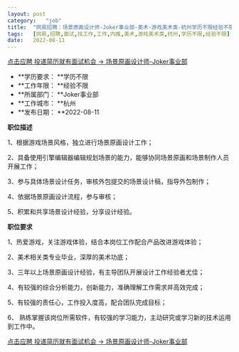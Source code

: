 ```yaml
---
layout:	post
category:	"job"
title:	"网易招聘：场景原画设计师-Joker事业部-美术-游戏美术类-杭州学历不限经验不限"
tags:	[网易,招聘,面试,找工作,工作,内推,美术,游戏美术类,杭州,学历不限,经验不限]
date:	2022-08-11
---
```


[点击应聘 投递简历就有面试机会 ->  场景原画设计师-Joker事业部](http://mobile.bole.netease.com/bole/boleDetail?id=38936&employeeId=346f03c3cda5f04c&key=all)



- **学历要求： **学历不限
- **工作年限： **经验不限
- **所属部门： **Joker事业部
- **工作城市： **杭州
- **发布日期： **2022-08-11



**职位描述**

1、根据游戏场景风格，独立进行场景原画设计工作；

2、具备使用引擎编辑器编辑规划场景的能力，能够协同场景原画和场景制作人员开展工作；

3、参与具体场景设计任务，审核外包提交的场景设计稿，指导外包制作；

4、依据场景原画设计流程，参与审核；

5、积累和共享场景设计经验，分享设计经验。



**职位要求**

1、热爱游戏，关注游戏体验，结合本岗位工作配合产品改进游戏体验；

2、美术相关类专业毕业，深厚的美术功底；

3、三年以上场景原画设计经验，有主导团队开展设计工作经验者尤佳；

4、有较强的综合分析能力，创新能力，准确理解工作需求并高效完成；

5、有较强的责任心，工作投入度高，配合团队完成目标；

6、 熟练掌握该岗位所需软件，有较强的学习能力，主动研究或学习新的技术运用到工作中。



[点击应聘 投递简历就有面试机会 ->  场景原画设计师-Joker事业部](http://mobile.bole.netease.com/bole/boleDetail?id=38936&employeeId=346f03c3cda5f04c&key=all)